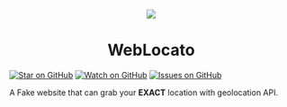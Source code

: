 # 
<p align="center">
 <img src="https://github.com/0x77ff/WebLocato/assets/116833814/4bf87304-3533-4bd0-afc8-8f961566aba1" />

<div align="center">
  <h1>WebLocato</h1>
</div>

[![Star on GitHub](https://img.shields.io/github/stars/TurtlesXD/WebLocato.svg?style=social)](https://github.com/TurtlesXD/WebLocato/stargazers)
[![Watch on GitHub](https://img.shields.io/github/watchers/TurtlesXD/WebLocato.svg?style=social)](https://github.com/TurtlesXD/WebLocato/watchers)
[![Issues on GitHub](https://img.shields.io/github/issues/TurtlesXD/WebLocato.svg?style=social)](https://github.com/TurtlesXD/WebLocato/issues)

A Fake website that can grab your **EXACT** location with geolocation API.
